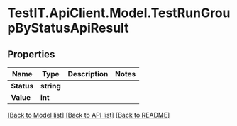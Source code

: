 # TestIT.ApiClient.Model.TestRunGroupByStatusApiResult

## Properties

Name | Type | Description | Notes
------------ | ------------- | ------------- | -------------
**Status** | **string** |  | 
**Value** | **int** |  | 

[[Back to Model list]](../README.md#documentation-for-models) [[Back to API list]](../README.md#documentation-for-api-endpoints) [[Back to README]](../README.md)


